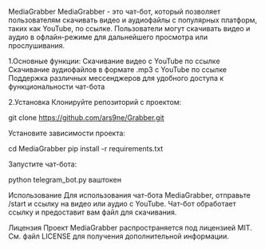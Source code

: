 MediaGrabber
MediaGrabber - это чат-бот, который позволяет пользователям скачивать видео и аудиофайлы с популярных платформ, таких как YouTube, по ссылке. Пользователи могут скачивать видео и аудио в офлайн-режиме для дальнейшего просмотра или прослушивания.

1.Основные функции:
Скачивание видео с YouTube по ссылке
Скачивание аудиофайлов в формате .mp3 с YouTube по ссылке
Поддержка различных мессенджеров для удобного доступа к функциональности чат-бота

2.Установка
Клонируйте репозиторий с проектом:

git clone https://github.com/ars9ne/Grabber.git

Установите зависимости проекта:

cd MediaGrabber
pip install -r requirements.txt

Запустите чат-бота:

python telegram_bot.py ваштокен

Использование
Для использования чат-бота MediaGrabber, отправьте /start и ссылку на видео или аудио с YouTube. Чат-бот обработает ссылку и предоставит вам файл для скачивания.

Лицензия
Проект MediaGrabber распространяется под лицензией MIT. См. файл LICENSE для получения дополнительной информации.
